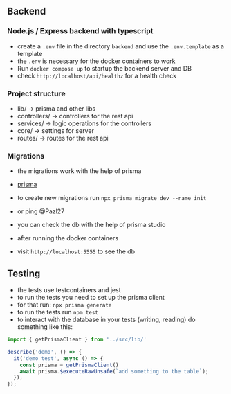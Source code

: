 ## Backend
### Node.js / Express backend with typescript
- create a `.env` file in the directory `backend` and use the `.env.template` as a template
- the `.env` is necessary for the docker containers to work
- Run `docker compose up` to startup the backend server and DB
- check `http://localhost/api/healthz` for a health check

### Project structure 
- lib/ -> prisma and other libs
- controllers/ -> controllers for the rest api
- services/ -> logic operations for the controllers
- core/ -> settings for server
- routes/ -> routes for the rest api

### Migrations
- the migrations work with the help of prisma
- [prisma](https://www.prisma.io/docs/guides/docker)
- to create new migrations run `npx prisma migrate dev --name init`
- or ping @Pazl27

- you can check the db with the help of prisma studio
- after running the docker containers
- visit `http://localhost:5555` to see the db

## Testing 
- the tests use testcontainers and jest
- to run the tests you need to set up the prisma client
- for that run: `npx prisma generate`
- to run the tests run `npm test`
- to interact with the database in your tests (writing, reading) do something like this:
```typescript
import { getPrismaClient } from '../src/lib/'

describe('demo', () => {
  it('demo test', async () => {
    const prisma = getPrismaClient()
    await prisma.$executeRawUnsafe(`add something to the table`);
  });
});
```

